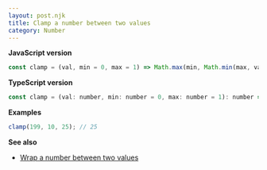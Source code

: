 ```yaml
---
layout: post.njk
title: Clamp a number between two values
category: Number
---
```


**JavaScript version**

```js
const clamp = (val, min = 0, max = 1) => Math.max(min, Math.min(max, val));
```

**TypeScript version**

```js
const clamp = (val: number, min: number = 0, max: number = 1): number => Math.max(min, Math.min(max, val));
```

**Examples**

```js
clamp(199, 10, 25); // 25
```

**See also**

-   [Wrap a number between two values](/number/wrap-a-number-between-two-values)
